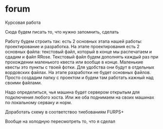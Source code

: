 # forum
Курсовая работа

Сюда будем писать то, что нужно запомнить, сделать

Работу будем строить так: есть 2 основных этапа нашей работы: проектирование и разработка. На этапе проектирования есть 2 основных файла:
текстовый файл, который в конце мы распечатаем и сдадим и файл RRose. Текстовый файл будем дополнять каждый раз при прохождении маленького квеста
или вообще в конце. Маленькие квесты это пункты с твоей фотки. Для удобства они будут в отдельных вордовских файлах. 
На этапе разработки не будет основных файлов. Просто создадим папку с проектом и будем там работать кажный над своими файлами. 

Надо определиться, чья машина будет сервером открытым для подключения любого хоста. Или же оба поднимаем на своих машинах по локальному серваку и норм.

Доработать схему в соответствоо тиебованиям FURPS+

Вообще на холодную пересмотреть то, что я сделал